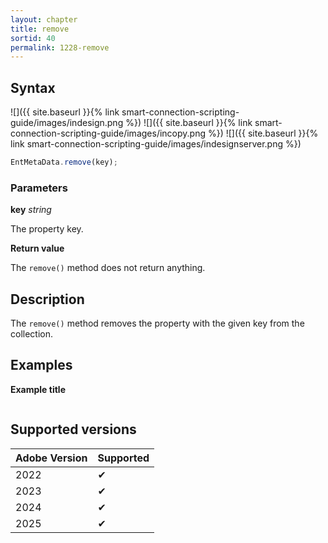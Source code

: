 ```yaml
---
layout: chapter
title: remove
sortid: 40
permalink: 1228-remove
---
```


## Syntax

![]({{ site.baseurl }}{% link smart-connection-scripting-guide/images/indesign.png %}) ![]({{ site.baseurl }}{% link smart-connection-scripting-guide/images/incopy.png %}) ![]({{ site.baseurl }}{% link smart-connection-scripting-guide/images/indesignserver.png %})

```javascript
EntMetaData.remove(key);
```

### Parameters

**key** _string_

The property key.

**Return value**

The `remove()` method does not return anything.

## Description

The `remove()` method removes the property with the given key from the collection.

## Examples

**Example title**

```javascript

```

## Supported versions

| Adobe Version | Supported |
| ------------- | --------- |
| 2022          | ✔         |
| 2023          | ✔         |
| 2024          | ✔         |
| 2025          | ✔         |
